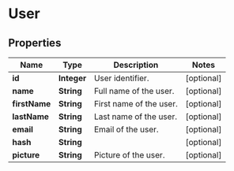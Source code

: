 

# User



## Properties

| Name | Type | Description | Notes |
|------------ | ------------- | ------------- | -------------|
|**id** | **Integer** | User identifier. |  [optional] |
|**name** | **String** | Full name of the user. |  [optional] |
|**firstName** | **String** | First name of the user. |  [optional] |
|**lastName** | **String** | Last name of the user. |  [optional] |
|**email** | **String** | Email of the user. |  [optional] |
|**hash** | **String** |  |  [optional] |
|**picture** | **String** | Picture of the user. |  [optional] |



